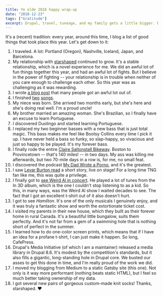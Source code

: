 ```yaml
---
title: Ye olde 2018 happy wrap-up
date: "2018-12-23"
tags: ["Gratitude"]
excerpt: Drupal, travel, tuneage, and my family gets a little bigger. Best of 2018.
---
```

It's a (recent) tradition: every year, around this time, I blog a list of good things that took place this year. Let's get down to it:

1. I traveled. A lot: Portland (Oregon), Nashville, Iceland, Japan, and Barcelona.
2. My relationship with [starshaped](https://star-shaped.org) continued to grow. It's a stable relationship, which is a novel experience for me. We did an awful lot of fun things together this year, and had an awful lot of fights. But I believe in the power of fighting -- your relationship is in trouble when neither of you care enough to challenge each other. So this year was as challenging as it was rewarding.
3. I wrote [a blog post](/behat) that many people got an awful lot out of.
4. I finished [two](https://phenaproxima.bandcamp.com/track/recursive-rabbit-hole) [songs](https://phenaproxima.bandcamp.com/track/ergo-the-p).
5. My niece was born. She arrived two months early, but she's here and she's doing real well. I'm a proud uncle!
6. My brother married an amazing woman. She's Brazilian, so I finally have an excuse to learn Portuguese.
7. I discovered Duolingo and started learning Portuguese.
8. I replaced my two beginner basses with a new bass that is just total magic. This bass makes me feel like Bootsy Collins every time I pick it up. I have never held a bass so funky, so slap-happy, so vivacious and just so happy to be played. It's my forever bass.
9. I finally rode the entire [Claire Saltonstall Bikeway](https://en.wikipedia.org/wiki/Claire_Saltonstall_Bikeway). Boston to Provincetown -- that's 140 miles! -- in two days. My ass was killing me afterwards, but two 70-mile days in a row is, for me, no small feat.
10. I discovered the podcast [My Dad Wrote a Porno](https://www.mydadwroteaporno.com/), and it's the greatest.
11. I saw [Levar Burton read](http://www.levarburtonpodcast.com/) a short story, live on stage! For a long time TNG fan like me, this was quite a privilege.
12. I finally got to [see Weird Al in concert](https://www.rollingstone.com/music/music-features/weird-al-yankovic-breaks-down-his-upcoming-ill-advised-vanity-tour-125196/). He played a lot of tunes from the In 3D album, which is the one I couldn't stop listening to as a kid. So this, in many ways, was the Weird Al show I waited decades to see. The fact that I got an excellent t-shirt out of it also doesn't hurt.
13. I got to see _Hamilton_. It's one of the only musicals I genuinely enjoy, and it was truly a fantastic show and worth the extortionate ticket cost.
14. I visited my parents in their new house, which they built as their forever home in rural Canada. It's a beautiful little bungalow, suits them perfectly. And it's not far from a gem of a swimming hole that is nothing short of perfect in the summer.
15. I learned how to do one-color screen prints, which means that if I have an idea for a profane t-shirt, I can just make it happen. So long, CafePress.
16. Drupal's Media Initiative (of which I am a maintainer) released a media library in Drupal 8.6. It's modest by the competition's standards, but it also fills a gigantic, long-standing hole in Drupal core. We busted our asses to get this done in time, and I'm really proud of the work we did.
17. I moved my blogging from Medium to a static Gatsby site (this one). Not only is it way more performant (nothing beats static HTML), but I feel so much better taking ownership of my data.
18. I got several new pairs of gorgeous custom-made knit socks! Thanks, starshaped. :heart:
